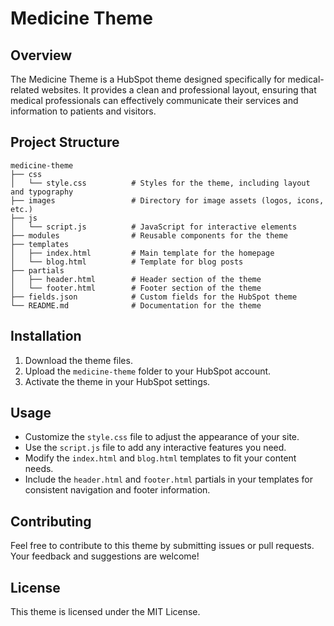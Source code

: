 # Medicine Theme

## Overview
The Medicine Theme is a HubSpot theme designed specifically for medical-related websites. It provides a clean and professional layout, ensuring that medical professionals can effectively communicate their services and information to patients and visitors.

## Project Structure
```
medicine-theme
├── css
│   └── style.css          # Styles for the theme, including layout and typography
├── images                 # Directory for image assets (logos, icons, etc.)
├── js
│   └── script.js          # JavaScript for interactive elements
├── modules                # Reusable components for the theme
├── templates
│   ├── index.html         # Main template for the homepage
│   └── blog.html          # Template for blog posts
├── partials
│   ├── header.html        # Header section of the theme
│   └── footer.html        # Footer section of the theme
├── fields.json            # Custom fields for the HubSpot theme
└── README.md              # Documentation for the theme
```

## Installation
1. Download the theme files.
2. Upload the `medicine-theme` folder to your HubSpot account.
3. Activate the theme in your HubSpot settings.

## Usage
- Customize the `style.css` file to adjust the appearance of your site.
- Use the `script.js` file to add any interactive features you need.
- Modify the `index.html` and `blog.html` templates to fit your content needs.
- Include the `header.html` and `footer.html` partials in your templates for consistent navigation and footer information.

## Contributing
Feel free to contribute to this theme by submitting issues or pull requests. Your feedback and suggestions are welcome!

## License
This theme is licensed under the MIT License.